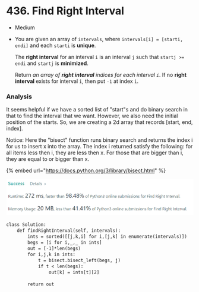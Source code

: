 # 436. Find Right Interval

* Medium
*   You are given an array of `intervals`, where `intervals[i] = [starti, endi]` and each `starti` is **unique**.

    The **right interval** for an interval `i` is an interval `j` such that `startj >= endi` and `startj` is **minimized**.

    Return _an array of **right interval** indices for each interval `i`_. If no **right interval** exists for interval `i`, then put `-1` at index `i`.

### Analysis&#x20;

It seems helpful if we have a sorted list of "start"s and do binary search in that to find the interval that we want. However, we also need the initial position of the starts. So, we are creating a 2d array that records \[start, end, index].&#x20;

Notice: Here the "bisect" function runs binary search and returns the index i for us to insert x into the array. The index i returned satisfy the following: for all items less then i, they are less then x. For those that are bigger than i, they are equal to or bigger than x.&#x20;

{% embed url="https://docs.python.org/3/library/bisect.html" %}

&#x20;

![](<../.gitbook/assets/image (21).png>)

```
class Solution:
    def findRightInterval(self, intervals):
        ints = sorted([[j,k,i] for i,[j,k] in enumerate(intervals)])
        begs = [i for i,_,_ in ints]
        out = [-1]*len(begs)
        for i,j,k in ints:
            t = bisect.bisect_left(begs, j)
            if t < len(begs):
                out[k] = ints[t][2]
        
        return out
```
